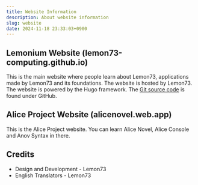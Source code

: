 ```yaml
---
title: Website Information
description: About website information
slug: website
date: 2024-11-18 23:33:03+0900
---
```


## Lemonium Website (lemon73-computing.github.io)

This is the main website where people learn about Lemon73, applications made by Lemon73 and its foundations. The website is hosted by Lemon73. The website is powered by the Hugo framework. The [Git source code](https://github.com/Lemon73-Computing/lemon73-computing.github.io) is found under GitHub.

## Alice Project Website (alicenovel.web.app)

This is the Alice Project website. You can learn Alice Novel, Alice Console and Anov Syntax in there.

## Credits

- Design and Development - Lemon73
- English Translators - Lemon73
